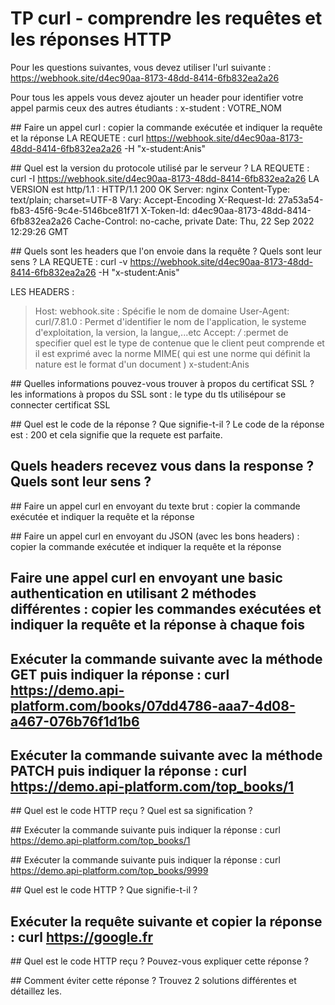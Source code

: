 # TP curl - comprendre les requêtes et les réponses HTTP

Pour les questions suivantes, vous devez utiliser l'url suivante : https://webhook.site/d4ec90aa-8173-48dd-8414-6fb832ea2a26

Pour tous les appels vous devez ajouter un header pour identifier votre appel parmis ceux des autres étudiants : x-student : VOTRE_NOM

## Faire un appel curl : copier la commande exécutée et indiquer la requête et la réponse
LA REQUETE : 
	curl https://webhook.site/d4ec90aa-8173-48dd-8414-6fb832ea2a26 -H "x-student:Anis"

## Quel est la version du protocole utilisé par le serveur ?
LA REQUETE :
	curl -I  https://webhook.site/d4ec90aa-8173-48dd-8414-6fb832ea2a26
LA VERSION est http/1.1 :
HTTP/1.1 200 OK
Server: nginx
Content-Type: text/plain; charset=UTF-8
Vary: Accept-Encoding
X-Request-Id: 27a53a54-fb83-45f6-9c4e-5146bce81f71
X-Token-Id: d4ec90aa-8173-48dd-8414-6fb832ea2a26
Cache-Control: no-cache, private
Date: Thu, 22 Sep 2022 12:29:26 GMT

## Quels sont les headers que l'on envoie dans la requête ? Quels sont leur sens ?
LA REQUETE : 
	curl -v  https://webhook.site/d4ec90aa-8173-48dd-8414-6fb832ea2a26 -H "x-student:Anis"

LES HEADERS : 
> Host: webhook.site		: Spécifie le nom de domaine
> User-Agent: curl/7.81.0	: Permet d'identifier le nom de l'application, le systeme d'exploitation, la version, la langue,...etc
> Accept: */*	:permet de specifier quel est le type de contenue que le client peut comprende et il est exprimé avec la norme MIME( qui est une norme qui définit la nature est le format d'un document )
> x-student:Anis

## Quelles informations pouvez-vous trouver à propos du certificat SSL ?
les informations à propos du SSL sont :
	le type du tls utilisépour se connecter
	certificat SSL

## Quel est le code de la réponse ? Que signifie-t-il ?
Le code de la réponse est : 200 et cela signifie que la requete est parfaite.

## Quels headers recevez vous dans la response ? Quels sont leur sens ?


## Faire un appel curl en envoyant du texte brut : copier la commande exécutée et indiquer la requête et la réponse


## Faire un appel curl en envoyant du JSON (avec les bons headers) : copier la commande exécutée et indiquer la requête et la réponse


## Faire une appel curl en envoyant une basic authentication en utilisant 2 méthodes différentes : copier les commandes exécutées et indiquer la requête et la réponse à chaque fois 


## Exécuter la commande suivante avec la méthode GET puis indiquer la réponse : curl https://demo.api-platform.com/books/07dd4786-aaa7-4d08-a467-076b76f1d1b6 


## Exécuter la commande suivante avec la méthode PATCH  puis indiquer la réponse : curl https://demo.api-platform.com/top_books/1


## Quel est le code HTTP reçu ? Quel est sa signification ?


## Exécuter la commande suivante puis indiquer la réponse : curl https://demo.api-platform.com/top_books/1


## Exécuter la commande suivante puis indiquer la réponse : curl https://demo.api-platform.com/top_books/9999


## Quel est le code HTTP ? Que signifie-t-il ?


## Exécuter la requête suivante et copier la réponse : curl https://google.fr


## Quel est le code HTTP reçu ? Pouvez-vous expliquer cette réponse ?


## Comment éviter cette réponse ? Trouvez 2 solutions différentes et détaillez les.
